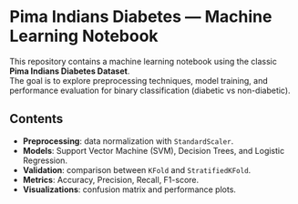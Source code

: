 # Pima Indians Diabetes — Machine Learning Notebook

This repository contains a machine learning notebook using the classic **Pima Indians Diabetes Dataset**.  
The goal is to explore preprocessing techniques, model training, and performance evaluation for binary classification (diabetic vs non-diabetic).

## Contents
- **Preprocessing**: data normalization with `StandardScaler`.
- **Models**: Support Vector Machine (SVM), Decision Trees, and Logistic Regression.
- **Validation**: comparison between `KFold` and `StratifiedKFold`.
- **Metrics**: Accuracy, Precision, Recall, F1-score.
- **Visualizations**: confusion matrix and performance plots.
